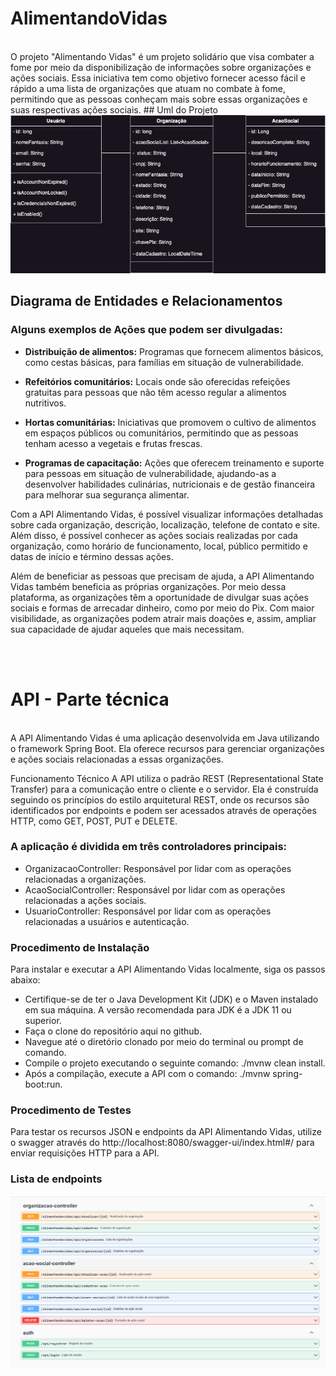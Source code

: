 # AlimentandoVidas
<br>
O projeto "Alimentando Vidas" é um projeto solidário que visa combater a fome por meio da disponibilização de informações sobre organizações e ações sociais. Essa iniciativa tem como objetivo fornecer acesso fácil e rápido a uma lista de organizações que atuam no combate à fome, permitindo que as pessoas conheçam mais sobre essas organizações e suas respectivas ações sociais.
## Uml do Projeto
<img src="img/uml.png" alt="uml"/> 

## Diagrama de Entidades e Relacionamentos


### Alguns exemplos de Ações que podem ser divulgadas:

- **Distribuição de alimentos:** Programas que fornecem alimentos básicos, como cestas básicas, para famílias em situação de vulnerabilidade.

- **Refeitórios comunitários:** Locais onde são oferecidas refeições gratuitas para pessoas que não têm acesso regular a alimentos nutritivos.

- **Hortas comunitárias:** Iniciativas que promovem o cultivo de alimentos em espaços públicos ou comunitários, permitindo que as pessoas tenham acesso a vegetais e frutas frescas.

- **Programas de capacitação:** Ações que oferecem treinamento e suporte para pessoas em situação de vulnerabilidade, ajudando-as a desenvolver habilidades culinárias, nutricionais e de gestão financeira para melhorar sua segurança alimentar.


Com a API Alimentando Vidas, é possível visualizar informações detalhadas sobre cada organização, descrição, localização, telefone de contato e site. Além disso, é possível conhecer as ações sociais realizadas por cada organização, como horário de funcionamento, local, público permitido e datas de início e término dessas ações.

Além de beneficiar as pessoas que precisam de ajuda, a API Alimentando Vidas também beneficia as próprias organizações. Por meio dessa plataforma, as organizações têm a oportunidade de divulgar suas ações sociais e formas de arrecadar dinheiro, como por meio do Pix. Com maior visibilidade, as organizações podem atrair mais doações e, assim, ampliar sua capacidade de ajudar aqueles que mais necessitam.

<br>
<br>

# API - Parte técnica 
<br>
A API Alimentando Vidas é uma aplicação desenvolvida em Java utilizando o framework Spring Boot. Ela oferece recursos para gerenciar organizações e ações sociais relacionadas a essas organizações.

Funcionamento Técnico
A API utiliza o padrão REST (Representational State Transfer) para a comunicação entre o cliente e o servidor. Ela é construída seguindo os princípios do estilo arquitetural REST, onde os recursos são identificados por endpoints e podem ser acessados através de operações HTTP, como GET, POST, PUT e DELETE.

### A aplicação é dividida em três controladores principais:

- OrganizacaoController: Responsável por lidar com as operações relacionadas a organizações.
- AcaoSocialController: Responsável por lidar com as operações relacionadas a ações sociais.
- UsuarioController: Responsável por lidar com as operações relacionadas a usuários e autenticação.

### Procedimento de Instalação
Para instalar e executar a API Alimentando Vidas localmente, siga os passos abaixo:

- Certifique-se de ter o Java Development Kit (JDK) e o Maven instalado em sua máquina. A versão recomendada para JDK é a JDK 11 ou superior.
- Faça o clone do repositório aqui no github.
- Navegue até o diretório clonado por meio do terminal ou prompt de comando.
- Compile o projeto executando o seguinte comando: ./mvnw clean install.
- Após a compilação, execute a API com o comando: ./mvnw spring-boot:run.

### Procedimento de Testes
Para testar os recursos JSON e endpoints da API Alimentando Vidas, utilize o swagger através do http://localhost:8080/swagger-ui/index.html#/ para enviar requisições HTTP para a API.

### Lista de endpoints

![endpoints](https://github.com/Jakeline-xx/AlimentandoVidas/blob/main/endpoints.png?raw=true)


